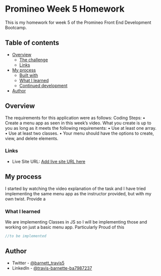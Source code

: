 # Promineo Week 5 Homework

This is my homework for week 5 of the Promineo Front End Development Bootcamp. 

## Table of contents

- [Overview](#overview)
  - [The challenge](#the-challenge)
  - [Links](#links)
- [My process](#my-process)
  - [Built with](#built-with)
  - [What I learned](#what-i-learned)
  - [Continued development](#continued-development)
- [Author](#author)


## Overview
The requirements for this application were as follows: 
Coding Steps:
•	Create a menu app as seen in this week’s video. What you create is up to you as long as it meets the following requirements:
•	Use at least one array.
•	Use at least two classes.
•	Your menu should have the options to create, view, and delete elements.



### Links
- Live Site URL: [Add live site URL here](https://your-live-site-url.com)

## My process
I started by watching the video explanation of the task and I have tried implementing the same menu app as the instructor provided, but with my own twist. Provide a 

### What I learned
We are implementing Classes in JS so I will be implementing those and working on just a basic menu app. 
Particularly Proud of this

```js
//to be implemented 
```




## Author

- Twitter - [@barnett_travis5](https://twitter.com/barnett_travis5)
- LinkedIn - [@travis-barnette-ba7987237](https://www.linkedin.com/in/travis-barnette-ba7987237/)



